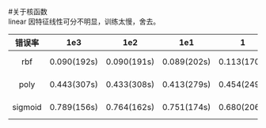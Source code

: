 #关于核函数</br>
linear 因特征线性可分不明显，训练太慢，舍去。</br>

|错误率   | 1e3                 |1e2            |1e1              |1              |1e-1         |1e-2        |1e-3        |1e-4     |1e-5|
| :----: | :----: | :----: | :----: | :----: | :----: | :----: | :----: | :----: |:----: |
|rbf     | 0.090(192s)      | 0.090(191s)   | 0.089(202s)    | 0.113(170s) | 0.372(180s)|0.598(213 s)|0.598(228 s)|0.598()|0.598()|
| poly   | 0.443(307s)      |0.433(308s)    | 0.413(279s)    | 0.454(249s) | 0.514(236s)|0.596(229 s)|0.598(206 s)|0.598()|0.598()|
| sigmoid | 0.789(156s)     |0.764(162s)    | 0.751(174s)    | 0.680(206s) |0.599(218s)|0.598(226 s)|(0.598)      |0.598()|0.598()|




